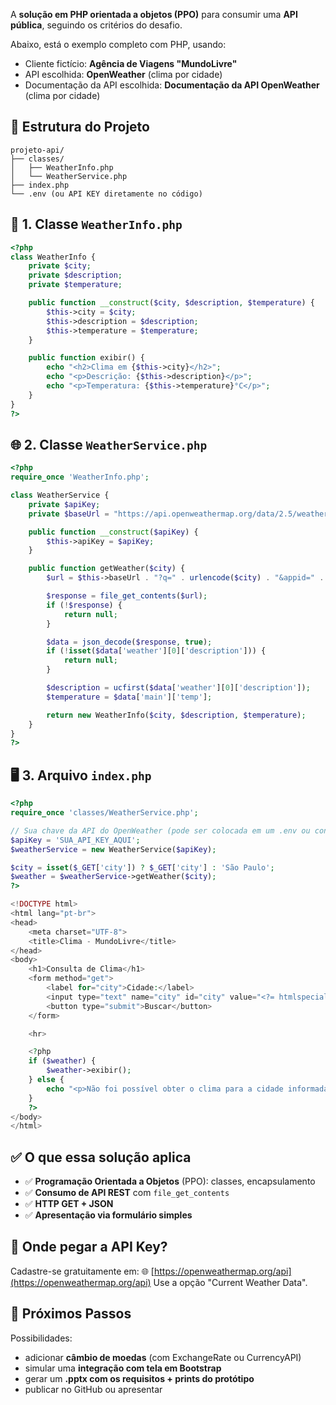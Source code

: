 A **solução em PHP orientada a objetos (PPO)** para consumir uma **API pública**, seguindo os critérios do desafio.

Abaixo, está o exemplo completo com PHP, usando:

* Cliente fictício: **Agência de Viagens "MundoLivre"**
* API escolhida: **OpenWeather** (clima por cidade)
* Documentação da API escolhida: **Documentação da API OpenWeather** (clima por cidade)


## 📁 Estrutura do Projeto

```
projeto-api/
├── classes/
│   ├── WeatherInfo.php
│   └── WeatherService.php
├── index.php
└── .env (ou API KEY diretamente no código)
```


## 🧱 1. Classe `WeatherInfo.php`

```php
<?php
class WeatherInfo {
    private $city;
    private $description;
    private $temperature;

    public function __construct($city, $description, $temperature) {
        $this->city = $city;
        $this->description = $description;
        $this->temperature = $temperature;
    }

    public function exibir() {
        echo "<h2>Clima em {$this->city}</h2>";
        echo "<p>Descrição: {$this->description}</p>";
        echo "<p>Temperatura: {$this->temperature}°C</p>";
    }
}
?>
```


## 🌐 2. Classe `WeatherService.php`

```php
<?php
require_once 'WeatherInfo.php';

class WeatherService {
    private $apiKey;
    private $baseUrl = "https://api.openweathermap.org/data/2.5/weather";

    public function __construct($apiKey) {
        $this->apiKey = $apiKey;
    }

    public function getWeather($city) {
        $url = $this->baseUrl . "?q=" . urlencode($city) . "&appid=" . $this->apiKey . "&units=metric&lang=pt";

        $response = file_get_contents($url);
        if (!$response) {
            return null;
        }

        $data = json_decode($response, true);
        if (!isset($data['weather'][0]['description'])) {
            return null;
        }

        $description = ucfirst($data['weather'][0]['description']);
        $temperature = $data['main']['temp'];

        return new WeatherInfo($city, $description, $temperature);
    }
}
?>
```


## 🖥️ 3. Arquivo `index.php`

```php
<?php
require_once 'classes/WeatherService.php';

// Sua chave da API do OpenWeather (pode ser colocada em um .env ou constante)
$apiKey = 'SUA_API_KEY_AQUI';
$weatherService = new WeatherService($apiKey);

$city = isset($_GET['city']) ? $_GET['city'] : 'São Paulo';
$weather = $weatherService->getWeather($city);
?>

<!DOCTYPE html>
<html lang="pt-br">
<head>
    <meta charset="UTF-8">
    <title>Clima - MundoLivre</title>
</head>
<body>
    <h1>Consulta de Clima</h1>
    <form method="get">
        <label for="city">Cidade:</label>
        <input type="text" name="city" id="city" value="<?= htmlspecialchars($city) ?>">
        <button type="submit">Buscar</button>
    </form>

    <hr>

    <?php
    if ($weather) {
        $weather->exibir();
    } else {
        echo "<p>Não foi possível obter o clima para a cidade informada.</p>";
    }
    ?>
</body>
</html>
```

## ✅ O que essa solução aplica

* ✅ **Programação Orientada a Objetos** (PPO): classes, encapsulamento
* ✅ **Consumo de API REST** com `file_get_contents`
* ✅ **HTTP GET + JSON**
* ✅ **Apresentação via formulário simples**


## 🔐 Onde pegar a API Key?

Cadastre-se gratuitamente em:
🌐 [https://openweathermap.org/api](https://openweathermap.org/api)
Use a opção "Current Weather Data".


## 🔄 Próximos Passos

Possibilidades:

* adicionar **câmbio de moedas** (com ExchangeRate ou CurrencyAPI)
* simular uma **integração com tela em Bootstrap**
* gerar um **.pptx com os requisitos + prints do protótipo**
* publicar no GitHub ou apresentar


